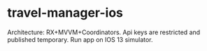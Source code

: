 # travel-manager-ios
Architecture: RX+MVVM+Coordinators. Api keys are restricted and published temporary. Run app on IOS 13 simulator.

